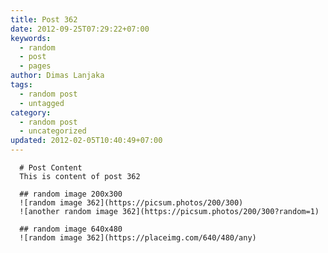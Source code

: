 ```yaml
---
title: Post 362
date: 2012-09-25T07:29:22+07:00
keywords:
  - random
  - post
  - pages
author: Dimas Lanjaka
tags:
  - random post
  - untagged
category:
  - random post
  - uncategorized
updated: 2012-02-05T10:40:49+07:00
---
```


      # Post Content
      This is content of post 362

      ## random image 200x300
      ![random image 362](https://picsum.photos/200/300)
      ![another random image 362](https://picsum.photos/200/300?random=1)

      ## random image 640x480
      ![random image 362](https://placeimg.com/640/480/any)
      